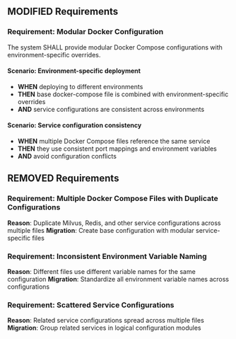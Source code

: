 ## MODIFIED Requirements
### Requirement: Modular Docker Configuration
The system SHALL provide modular Docker Compose configurations with environment-specific overrides.

#### Scenario: Environment-specific deployment
- **WHEN** deploying to different environments
- **THEN** base docker-compose file is combined with environment-specific overrides
- **AND** service configurations are consistent across environments

#### Scenario: Service configuration consistency
- **WHEN** multiple Docker Compose files reference the same service
- **THEN** they use consistent port mappings and environment variables
- **AND** avoid configuration conflicts

## REMOVED Requirements
### Requirement: Multiple Docker Compose Files with Duplicate Configurations
**Reason**: Duplicate Milvus, Redis, and other service configurations across multiple files
**Migration**: Create base configuration with modular service-specific files

### Requirement: Inconsistent Environment Variable Naming
**Reason**: Different files use different variable names for the same configuration
**Migration**: Standardize all environment variable names across configurations

### Requirement: Scattered Service Configurations
**Reason**: Related service configurations spread across multiple files
**Migration**: Group related services in logical configuration modules